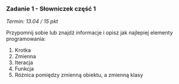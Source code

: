### Zadanie 1 - Słowniczek część 1
*Termin: 13.04 / 15 pkt*

Przypomnij sobie lub znajdź informacje i opisz jak najlepiej elementy programowania:

1. Krotka
2. Zmienna
3. Iteracja
4. Funkcja
5. Różnica pomiędzy zmienną obiektu, a zmienną klasy